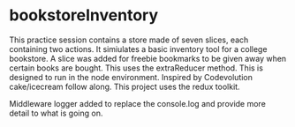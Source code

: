 # bookstoreInventory

This practice session contains a store made of seven slices, each containing two actions.  It simiulates a basic inventory tool for a college bookstore. A slice was added for freebie bookmarks to be given away when certain books are bought. This uses the extraReducer method.
This is designed to run in the node environment.  Inspired by Codevolution cake/icecream follow along.  This project uses the redux toolkit.

Middleware logger added to replace the console.log and provide more detail to what is going on.
